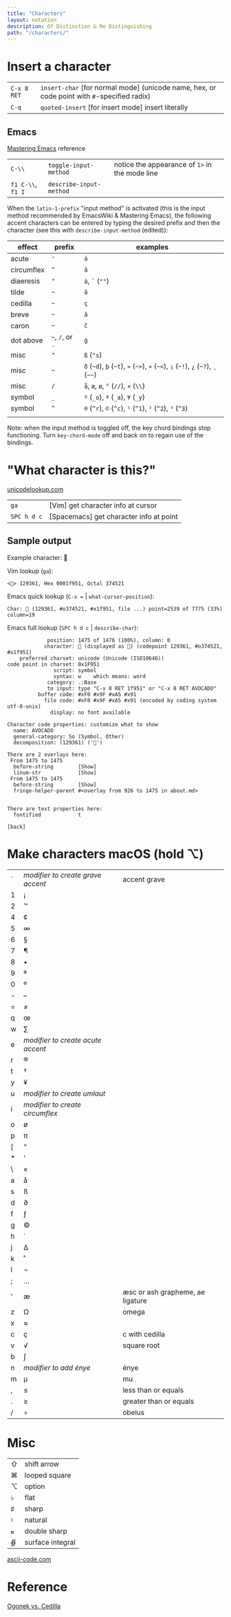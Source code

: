```yaml
---
title: "Characters"
layout: notation
description: Of Distinction & Re Distinguishing
path: "/characters/"
---
```


# Insert a character

|||
|-|-|
`C-x 8 RET` | `insert-char` [for normal mode] (unicode name, hex, or code point with `#`-specified radix)
`C-q` | `quoted-insert` [for insert mode] insert literally

## Emacs

[Mastering Emacs](https://www.masteringemacs.org/article/diacritics-in-emacs) reference


|                   |                         |                                                |
|-------------------|-------------------------|------------------------------------------------|
| `C-\\`            | `toggle-input-method`   | notice the appearance of `1>` in the mode line |
| `f1 C-\\`, `f1 I` | `describe-input-method` |                                                |


When the `latin-1-prefix` "input method" is activated (this is the input method recommended by EmacsWiki & Mastering Emacs), the following accent characters can be entered by typing the desired prefix and then the character (see this with `describe-input-method` (edited)):

| effect     | prefix           | examples                                                                                |
|------------|------------------|-----------------------------------------------------------------------------------------|
| acute      | `'`              | `á`                                                                                     |
| circumflex | `^`              | `â`                                                                                     |
| diaeresis  | `"`              | `ä`, `¨` (`""`)                                                                         |
| tilde      | `~`              | `ã`                                                                                     |
| cedilla    | `~`              | `ç`                                                                                     |
| breve      | `~`              | `ă`                                                                                     |
| caron      | `~`              | `č`                                                                                     |
| dot above  | `~`, `/`, or `.` | `ġ`                                                                                     |
| misc       | `"`              | `ß` (`"s`)                                                                              |
| misc       | `~`              | `ð` (`~d`),  `þ` (`~t`), `»` (`~>`),  `«` (`~<`),  `¡` (`~!`),  `¿` (`~?`),  `¸` (`~~`) |
| misc       | `/`              | `å`,  `æ`,  `ø`,  `°` (`//`),  `×` (`\\`)                                               |
| symbol     | `_`              | `º` (`_o`),  `ª` (`_a`),  `¥` (`_y`)                                                    |
| symbol     | `^`              | `®` (`^r`),  `©` (`^c`),  `¹` (`^1`),  `²` (`^2`),  `³` (`^3`)                          |
|            |                  |                                                                                         |

Note: when the input method is toggled off, the key chord bindings stop functioning. Turn `key-chord-mode` off and back on to regain use of the bindings.


# "What character is this?"

[unicodelookup.com](http://unicodelookup.com/#119082)

|||
|-|-|
`ga` | [Vim] get character info at cursor
`SPC h d c` | [Spacemacs] get character info at point

## Sample output

Example character: 🥑

Vim lookup (`ga`):

```
<🥑> 129361, Hex 0001f951, Octal 374521
```

Emacs quick lookup (`C-x =` | `what-cursor-position`):

```
Char: 🥑 (129361, #o374521, #x1f951, file ...) point=2539 of 7775 (33%) column=19
```

Emacs full lookup (`SPC h d c` | `describe-char`):

```
             position: 1475 of 1476 (100%), column: 0
            character: 🥑 (displayed as 🥑) (codepoint 129361, #o374521, #x1f951)
    preferred charset: unicode (Unicode (ISO10646))
code point in charset: 0x1F951
               script: symbol
               syntax: w 	which means: word
             category: .:Base
             to input: type "C-x 8 RET 1f951" or "C-x 8 RET AVOCADO"
          buffer code: #xF0 #x9F #xA5 #x91
            file code: #xF0 #x9F #xA5 #x91 (encoded by coding system utf-8-unix)
              display: no font available

Character code properties: customize what to show
  name: AVOCADO
  general-category: So (Symbol, Other)
  decomposition: (129361) ('🥑')

There are 2 overlays here:
 From 1475 to 1475
  before-string        [Show]
  linum-str            [Show]
 From 1475 to 1475
  before-string        [Show]
  fringe-helper-parent #<overlay from 926 to 1475 in about.md>


There are text properties here:
  fontified            t

[back]
```
# Make characters macOS (hold ⌥)

|   |                                   |                                  |
|---|-----------------------------------|----------------------------------|
| ` | *modifier to create grave accent* | accent grave                     |
| 1 | ¡                                 |                                  |
| 2 | ™                                 |                                  |
| 4 | ¢                                 |                                  |
| 5 | ∞                                 |                                  |
| 6 | §                                 |                                  |
| 7 | ¶                                 |                                  |
| 8 | •                                 |                                  |
| 9 | ª                                 |                                  |
| 0 | º                                 |                                  |
| - | –                                 |                                  |
| = | ≠                                 |                                  |
| q | œ                                 |                                  |
| w | ∑                                 |                                  |
| e | *modifier to create acute accent* |                                  |
| r | ®                                 |                                  |
| t | †                                 |                                  |
| y | ¥                                 |                                  |
| u | *modifier to create umlaut*       |                                  |
| i | *modifier to create circumflex*   |                                  |
| o | ø                                 |                                  |
| p | π                                 |                                  |
| [ | “                                 |                                  |
| * | ‘                                 |                                  |
| \ | «                                 |                                  |
| a | å                                 |                                  |
| s | ß                                 |                                  |
| d | ∂                                 |                                  |
| f | ƒ                                 |                                  |
| g | ©                                 |                                  |
| h | ˙                                 |                                  |
| j | ∆                                 |                                  |
| k | ˚                                 |                                  |
| l | ¬                                 |                                  |
| ; | …                                 |                                  |
| ' | æ                                 | æsc or ash grapheme, ae ligature |
| z | Ω                                 | omega                            |
| x | ≈                                 |                                  |
| c | ç                                 | c with cedilla                   |
| v | √                                 | square root                      |
| b | ∫                                 |                                  |
| n | *modifier to add énye*            | énye                             |
| m | µ                                 | mu                               |
| , | ≤                                 | less than or equals              |
| . | ≥                                 | greater than or equals           |
| / | ÷                                 | obelus                           |

# Misc

|||
|-|-|
| ⇧ | shift arrow |
| ⌘ | looped square |
| ⌥ | option |
| ♭ | flat |
| ♯ | sharp |
| ♮ | natural |
| 𝄪 | double sharp |
| ∯ | surface integral |

[ascii-code.com](http://ascii-code.com/)


# Reference

[Ogonek vs. Cedilla](http://www.personal.psu.edu/ejp10/blogs/gotunicode/2009/01/ogonek-vs-cedilla-accent.html)
